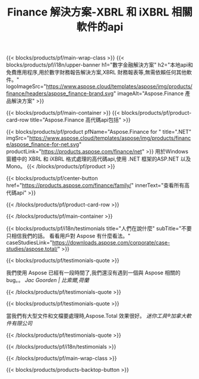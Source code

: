 ﻿---
title: Finance 解決方案-XBRL 和 iXBRL 相關軟件的api 
weight: 30
url: /zh-hant/
description: 高代碼api和免費應用程序,用於處理可擴展的業務報告語言 XBRL 和 iXBRL 格式,以創建合併財務報表等
---
{{< blocks/products/pf/main-wrap-class >}}
{{< blocks/products/pf/i18n/upper-banner h1="數字金融解決方案" h2="本地api和免費應用程序,用於數字財務報告解決方案,XBRL 財務報表等,無需依賴任何其他軟件。" logoImageSrc="https://www.aspose.cloud/templates/aspose/img/products/finance/headers/aspose_finance-brand.svg" imageAlt="Aspose.Finance 產品解決方案" >}}

{{< blocks/products/pf/main-container >}}
{{< blocks/products/pf/product-card-row title="Aspose.Finance 高代碼api包括" >}}

{{< blocks/products/pf/product pfName="Aspose.Finance for " title=".NET" imgSrc="https://www.aspose.cloud/templates/aspose/img/products/finance/aspose_finance-for-net.svg" productLink="https://products.aspose.com/finance/net" >}}
用於Windows窗體中的 XBRL 和 iXBRL 格式處理的高代碼api,使用 .NET 框架的ASP.NET 以及 Mono。
{{< /blocks/products/pf/product >}}

{{< blocks/products/pf/center-button href="https://products.aspose.com/finance/family/" innerText="查看所有高代碼api" >}}

{{< /blocks/products/pf/product-card-row >}}

{{< /blocks/products/pf/main-container >}}

{{< blocks/products/pf/i18n/testimonials title="人們在說什麼" subTitle="不要只相信我們的話。 看看用戶對 Aspose 有什麼看法。" caseStudiesLink="https://downloads.aspose.com/corporate/case-studies/aspose.total/" >}}

{{< blocks/products/pf/testimonials-quote >}}
<p class="first">
 我們使用 Aspose 已經有一段時間了,我們還沒有遇到一個與 Aspose 相關的bug。。
 <em>
  Jac Goorden | 比索爾,荷蘭
 </em>
</p>

{{< /blocks/products/pf/testimonials-quote >}}

{{< blocks/products/pf/testimonials-quote >}}
<p class="second">
 當我們有大型文件和文檔要處理時,Aspose.Total 效果很好。
 <em>
  迷你工具®加拿大軟件有限公司
 </em>
</p>

{{< /blocks/products/pf/testimonials-quote >}}

{{< /blocks/products/pf/i18n/testimonials >}}

{{< /blocks/products/pf/main-wrap-class >}}

{{< blocks/products/products-backtop-button >}}